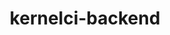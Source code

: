 ---
parent_project: kernelci
permalink: /engineering/projects/kernelci/kernelci-backend/
project_link_name: kernelci-backend
project_url: https://github.com/kernelci/kernelci-backend
statsAvailable: 'true'
title: kernelci-backend
---